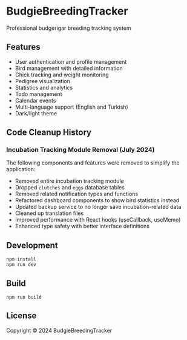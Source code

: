 # BudgieBreedingTracker

Professional budgerigar breeding tracking system

## Features

- User authentication and profile management
- Bird management with detailed information
- Chick tracking and weight monitoring
- Pedigree visualization 
- Statistics and analytics
- Todo management
- Calendar events
- Multi-language support (English and Turkish)
- Dark/light theme

## Code Cleanup History

### Incubation Tracking Module Removal (July 2024)

The following components and features were removed to simplify the application:

- Removed entire incubation tracking module
- Dropped `clutches` and `eggs` database tables
- Removed related notification types and functions
- Refactored dashboard components to show bird statistics instead
- Updated backup service to no longer save incubation-related data
- Cleaned up translation files
- Improved performance with React hooks (useCallback, useMemo)
- Enhanced type safety with better interface definitions

## Development

```
npm install
npm run dev
```

## Build

```
npm run build
```

## License

Copyright © 2024 BudgieBreedingTracker